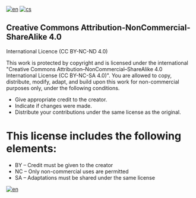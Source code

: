 [![en](https://img.shields.io/badge/lang-en-red.svg)](https://github.com/PepikVaio/reMarkable_Xovi_Extensions/tree/main?tab=License-1-ov-file)
[![cs](https://img.shields.io/badge/lang-cs-springgreen.svg)](https://github.com/PepikVaio/reMarkable_Xovi_Extensions/blob/main/.language_cs/LICENSE.cs.md)


## Creative Commons Attribution-NonCommercial-ShareAlike 4.0
International Licence (CC BY-NC-ND 4.0)

This work is protected by copyright and is licensed under the international "Creative Commons Attribution–NonCommercial–ShareAlike 4.0 International License (CC BY-NC-SA 4.0)". You are allowed to copy, distribute, modify, adapt, and build upon this work for non-commercial purposes only, under the following conditions.


* Give appropriate credit to the creator.
* Indicate if changes were made.
* Distribute your contributions under the same license as the original.

# This license includes the following elements:
* BY – Credit must be given to the creator
* NC – Only non-commercial uses are permitted
* SA – Adaptations must be shared under the same license

[![en](https://img.shields.io/badge/details-en-red.svg)](https://creativecommons.org/licenses/by-nc-sa/4.0/)
